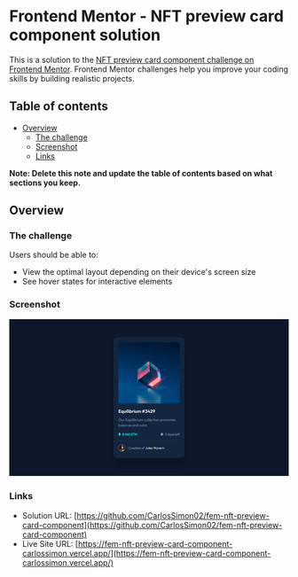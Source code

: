 # Frontend Mentor - NFT preview card component solution

This is a solution to the [NFT preview card component challenge on Frontend Mentor](https://www.frontendmentor.io/challenges/nft-preview-card-component-SbdUL_w0U). Frontend Mentor challenges help you improve your coding skills by building realistic projects. 

## Table of contents

- [Overview](#overview)
  - [The challenge](#the-challenge)
  - [Screenshot](#screenshot)
  - [Links](#links)

**Note: Delete this note and update the table of contents based on what sections you keep.**

## Overview

### The challenge

Users should be able to:

- View the optimal layout depending on their device's screen size
- See hover states for interactive elements

### Screenshot

![](./screenshot.jpg)

### Links

- Solution URL: [https://github.com/CarlosSimon02/fem-nft-preview-card-component](https://github.com/CarlosSimon02/fem-nft-preview-card-component)
- Live Site URL: [https://fem-nft-preview-card-component-carlossimon.vercel.app/](https://fem-nft-preview-card-component-carlossimon.vercel.app/)

